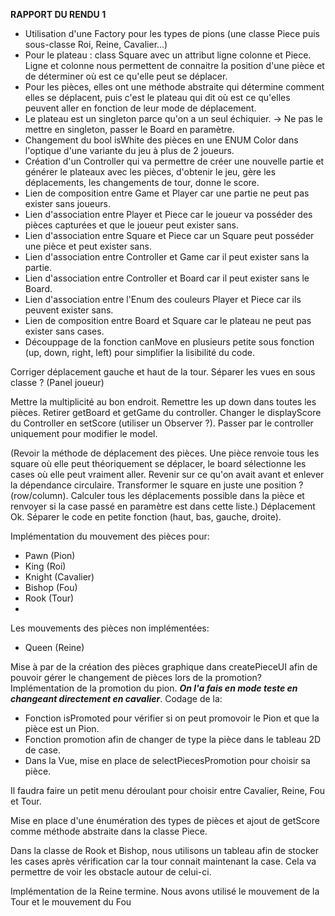 **RAPPORT DU RENDU 1**

- Utilisation d'une Factory pour les types de pions (une classe Piece puis sous-classe Roi, Reine, Cavalier...)
- Pour le plateau : class Square avec un attribut ligne colonne et Piece. Ligne et colonne nous permettent de connaitre la position d'une pièce et de déterminer où est ce qu'elle peut se déplacer.
- Pour les pièces, elles ont une méthode abstraite qui détermine comment elles se déplacent, puis c'est le plateau qui dit où est ce qu'elles peuvent aller en fonction de leur mode de déplacement.
- Le plateau est un singleton parce qu'on a un seul échiquier. -> Ne pas le mettre en singleton, passer le Board en paramètre.
- Changement du bool isWhite des pièces en une ENUM Color dans l'optique d'une variante du jeu à plus de 2 joueurs.
- Création d'un Controller qui va permettre de créer une nouvelle partie et générer le plateaux avec les pièces, d'obtenir le jeu, gère les déplacements, les changements de tour, donne le score.
- Lien de composition entre Game et Player car une partie ne peut pas exister sans joueurs.
- Lien d'association entre Player et Piece car le joueur va posséder des pièces capturées et que le joueur peut exister sans.
- Lien d'association entre Square et Piece car un Square peut posséder une pièce et peut exister sans.
- Lien d'association entre Controller et Game car il peut exister sans la partie.
- Lien d'association entre Controller et Board car il peut exister sans le Board.
- Lien d'association entre l'Enum des couleurs Player et Piece car ils peuvent exister sans.
- Lien de composition entre Board et Square car le plateau ne peut pas exister sans cases.
- Découppage de la fonction canMove en plusieurs petite sous fonction (up, down, right, left) pour simplifier la lisibilité du code.

Corriger déplacement gauche et haut de la tour.
Séparer les vues en sous classe ? (Panel joueur)

Mettre la multiplicité au bon endroit.
Remettre les up down dans toutes les pièces.
Retirer getBoard et getGame du controller.
Changer le displayScore du Controller en setScore (utiliser un Observer ?).
Passer par le controller uniquement pour modifier le model.

(Revoir la méthode de déplacement des pièces. Une pièce renvoie tous les square où elle peut théoriquement se déplacer, le board sélectionne les cases où elle peut vraiment aller. Revenir sur ce qu'on avait avant et enlever la dépendance circulaire. Transformer le square en juste une position ? (row/column). Calculer tous les déplacements possible dans la pièce et renvoyer si la case passé en paramètre est dans cette liste.) Déplacement Ok.
Séparer le code en petite fonction (haut, bas, gauche, droite).


Implémentation du mouvement des pièces pour:
- Pawn (Pion)
- King (Roi)
- Knight (Cavalier)
- Bishop (Fou)
- Rook (Tour)
- 
Les mouvements des pièces non implémentées:
- Queen (Reine)

Mise à par de la création des pièces graphique dans createPieceUI afin
de pouvoir gérer le changement de pièces lors de la promotion?
Implémentation de la promotion du pion. _**On l'a fais en mode teste en changeant directement en cavalier**_.
Codage de la:
- Fonction isPromoted pour vérifier si on peut promovoir le Pion et que la pièce est un Pion.
- Fonction promotion afin de changer de type la pièce dans le tableau 2D de case.
- Dans la Vue, mise en place de selectPiecesPromotion pour choisir sa pièce.

Il faudra faire un petit menu déroulant pour choisir entre Cavalier, Reine, Fou et Tour.

Mise en place d'une énumération des types de pièces et ajout de getScore comme méthode abstraite dans
la classe Piece.

Dans la classe de Rook et Bishop, nous utilisons un tableau afin de stocker les cases après vérification car
la tour connait maintenant la case. Cela va permettre de voir les obstacle autour de celui-ci.

Implémentation de la Reine termine. Nous avons utilisé le mouvement de la Tour et le mouvement du Fou
